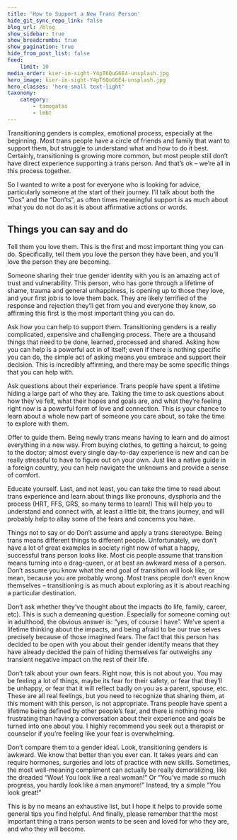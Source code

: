 ```yaml
---
title: 'How to Support a New Trans Person'
hide_git_sync_repo_link: false
blog_url: /blog
show_sidebar: true
show_breadcrumbs: true
show_pagination: true
hide_from_post_list: false
feed:
    limit: 10
media_order: kier-in-sight-Y4pT6QuG6E4-unsplash.jpg
hero_image: kier-in-sight-Y4pT6QuG6E4-unsplash.jpg
hero_classes: 'hero-small text-light'
taxonomy:
    category:
        - tamogatas
        - lmbt
---
```


Transitioning genders is complex, emotional process, especially at the beginning. Most trans people have a circle of friends and family that want to support them, but struggle to understand what and how to do it best. Certainly, transitioning is growing more common, but most people still don’t have direct experience supporting a trans person. And that’s ok – we’re all in this process together.

So I wanted to write a post for everyone who is looking for advice, particularly someone at the start of their journey. I’ll talk about both the “Dos” and the “Don’ts”, as often times meaningful support is as much about what you do not do as it is about affirmative actions or words.

## Things you can say and do

Tell them you love them. This is the first and most important thing you can do. Specifically, tell them you love the person they have been, and you’ll love the person they are becoming.

Someone sharing their true gender identity with you is an amazing act of trust and vulnerability. This person, who has gone through a lifetime of shame, trauma and general unhappiness, is opening up to those they love, and your first job is to love them back. They are likely terrified of the response and rejection they’ll get from you and everyone they know, so affirming this first is the most important thing you can do.

Ask how you can help to support them. Transitioning genders is a really complicated, expensive and challenging process. There are a thousand things that need to be done, learned, processed and shared. Asking how you can help is a powerful act in of itself; even if there is nothing specific you can do, the simple act of asking means you embrace and support their decision. This is incredibly affirming, and there may be some specific things that you can help with.

Ask questions about their experience. Trans people have spent a lifetime hiding a large part of who they are. Taking the time to ask questions about how they’ve felt, what their hopes and goals are, and what they’re feeling right now is a powerful form of love and connection. This is your chance to learn about a whole new part of someone you care about, so take the time to explore with them.

Offer to guide them. Being newly trans means having to learn and do almost everything in a new way. From buying clothes, to getting a haircut, to going to the doctor; almost every single day-to-day experience is new and can be really stressful to have to figure out on your own. Just like a native guide in a foreign country, you can help navigate the unknowns and provide a sense of comfort.

Educate yourself. Last, and not least, you can take the time to read about trans experience and learn about things like pronouns, dysphoria and the process (HRT, FFS, GRS, so many terms to learn!) This will help you to understand and connect with, at least a little bit, the trans journey, and will probably help to allay some of the fears and concerns you have.

Things not to say or do
Don’t assume and apply a trans stereotype. Being trans means different things to different people. Unfortunately, we don’t have a lot of great examples in society right now of what a happy, successful trans person looks like. Most cis people assume that transition means turning into a drag-queen, or at best an awkward mess of a person. Don’t assume you know what the end goal of transition will look like, or mean, because you are probably wrong. Most trans people don’t even know themselves – transitioning is as much about exploring as it is about reaching a particular destination.

Don’t ask whether they’ve thought about the impacts (to life, family, career, etc). This is such a demeaning question. Especially for someone coming out in adulthood, the obvious answer is: “yes, of course I have”. We’ve spent a lifetime thinking about the impacts, and being afraid to be our true selves precisely because of those imagined fears. The fact that this person has decided to be open with you about their gender identify means that they have already decided the pain of hiding themselves far outweighs any transient negative impact on the rest of their life.

Don’t talk about your own fears. Right now, this is not about you. You may be feeling a lot of things, maybe its fear for their safety, or fear that they’ll be unhappy, or fear that it will reflect badly on you as a parent, spouse, etc. These are all real feelings, but you need to recognize that sharing them, at this moment with this person, is not appropriate. Trans people have spent a lifetime being defined by other people’s fear, and there is nothing more frustrating than having a conversation about their experience and goals be turned into one about you. I highly recommend you seek out a therapist or counselor if you’re feeling like your fear is overwhelming.

Don’t compare them to a gender ideal. Look, transitioning genders is awkward. We know that better than you ever can. It takes years and can require hormones, surgeries and lots of practice with new skills. Sometimes, the most well-meaning compliment can actually be really demoralizing, like the dreaded “Wow! You look like a real woman!” Or “You’ve made so much progress, you hardly look like a man anymore!” Instead, try a simple “You look great!”

This is by no means an exhaustive list, but I hope it helps to provide some general tips you find helpful. And finally, please remember that the most important thing a trans person wants to be seen and loved for who they are, and who they will become.
